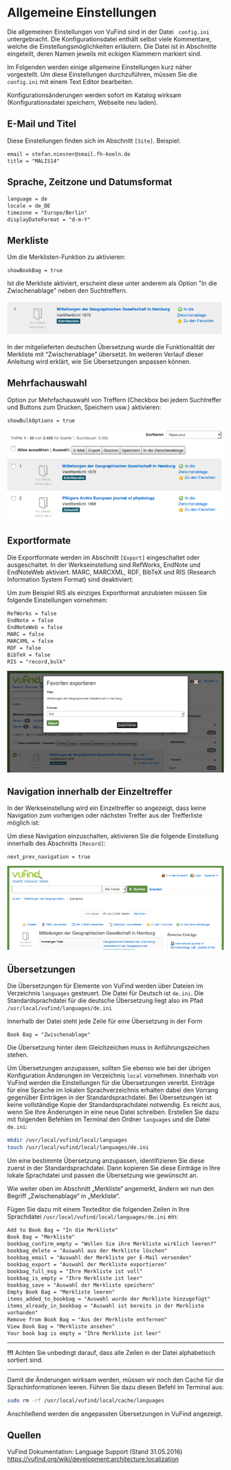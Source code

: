 # Allgemeine Einstellungen

Die allgemeinen Einstellungen von VuFind sind in der Datei ` config.ini` untergebracht. Die Konfigurationsdatei enthält selbst viele Kommentare, welche die Einstellungsmöglichkeiten erläutern. Die Datei ist in Abschnitte eingeteilt, deren Namen jeweils mit eckigen Klammern markiert sind.

Im Folgenden werden einige allgemeine Einstellungen kurz näher vorgestellt. Um diese Einstellungen durchzuführen, müssen Sie die `config.ini` mit einem Text Editor bearbeiten.

Konfigurationsänderungen werden sofort im Katalog wirksam (Konfigurationsdatei speichern, Webseite neu laden).

## E-Mail und Titel

Diese Einstellungen finden sich im Abschnitt `[Site]`. Beispiel:

```
email = stefan.niesner@smail.fh-koeln.de
title = "MALIS14"
```

## Sprache, Zeitzone und Datumsformat

```
language = de
locale = de_DE
timezone = "Europe/Berlin"
displayDateFormat = "d-m-Y"
```

## Merkliste

Um die Merklisten-Funktion zu aktivieren:

```
showBookBag = true
```

Ist die Merkliste aktiviert, erscheint diese unter anderem als Option "In die Zwischenablage" neben den Suchtreffern.

![](media/06/image1.png)

In der mitgelieferten deutschen Übersetzung wurde die Funktionalität der Merkliste mit “Zwischenablage” übersetzt. Im weiteren Verlauf dieser Anleitung wird erklärt, wie Sie Übersetzungen anpassen können.

## Mehrfachauswahl

Option zur Mehrfachauswahl von Treffern (Checkbox bei jedem Suchtreffer und Buttons zum Drucken, Speichern usw.) aktivieren:

```
showBulkOptions = true
```

![](media/06/image2.png)

## Exportformate

Die Exportformate werden im Abschnitt `[Export]` eingeschaltet oder ausgeschaltet. In der Werkseinstellung sind RefWorks, EndNote und EndNoteWeb aktiviert. MARC, MARCXML, RDF, BibTeX und RIS (Research Information System Format) sind deaktiviert:

Um zum Beispiel RIS als einziges Exportformat anzubieten müssen Sie folgende Einstellungen vornehmen:

```
RefWorks = false
EndNote = false
EndNoteWeb = false
MARC = false
MARCXML = false
RDF = false
BibTeX = false
RIS = "record,bulk"
```

![](media/06/image3.png)

## Navigation innerhalb der Einzeltreffer

In der Werkseinstellung wird ein Einzeltreffer so angezeigt, dass keine Navigation zum vorherigen oder nächsten Treffer aus der Trefferliste möglich ist:

Um diese Navigation einzuschalten, aktivieren Sie die folgende Einstellung innerhalb des Abschnitts `[Record]`:

```
next_prev_navigation = true
```

![](media/06/image6.png)


## Übersetzungen

Die Übersetzungen für Elemente von VuFind werden über Dateien im Verzeichnis `languages` gesteuert. Die Datei für Deutsch ist `de.ini`. Die Standardsprachdatei für die deutsche Übersetzung liegt also im Pfad `/usr/local/vufind/languages/de.ini`

Innerhalb der Datei steht jede Zeile für eine Übersetzung in der Form

```
Book Bag = "Zwischenablage"
```

Die Übersetzung hinter dem Gleichzeichen muss in Anführungszeichen stehen.

Um Übersetzungen anzupassen, sollten Sie ebenso wie bei der übrigen Konfiguration Änderungen im Verzeichnis `local` vornehmen. Innerhalb von VuFind werden die Einstellungen für die Übersetzungen vererbt. Einträge für eine Sprache im lokalen Sprachverzeichnis erhalten dabei den Vorrang gegenüber Einträgen in der Standardsprachdatei. Bei Übersetzungen ist keine vollständige Kopie der Standardsprachdatei notwendig. Es reicht aus, wenn Sie Ihre Änderungen in eine neue Datei schreiben. Erstellen Sie dazu mit folgenden Befehlen im Terminal den Ordner `languages` und die Datei `de.ini`:

```bash
mkdir /usr/local/vufind/local/languages
touch /usr/local/vufind/local/languages/de.ini
```

Um eine bestimmte Übersetzung anzupassen, identifizieren Sie diese zuerst in der Standardsprachdatei. Dann kopieren Sie diese Einträge in Ihre lokale Sprachdatei und passen die Übersetzung wie gewünscht an.

Wie weiter oben im Abschnitt „Merkliste“ angemerkt, ändern wir nun den Begriff „Zwischenablage“ in „Merkliste“.

Fügen Sie dazu mit einem Texteditor die folgenden Zeilen in Ihre Sprachdatei `/usr/local/vufind/local/languages/de.ini` ein:

```
Add to Book Bag = "In die Merkliste"
Book Bag = "Merkliste"
bookbag_confirm_empty = "Wollen Sie ihre Merkliste wirklich leeren?"
bookbag_delete = "Auswahl aus der Merkliste löschen"
bookbag_email = "Auswahl der Merkliste per E-Mail versenden"
bookbag_export = "Auswahl der Merkliste exportieren"
bookbag_full_msg = "Ihre Merkliste ist voll"
bookbag_is_empty = "Ihre Merkliste ist leer"
bookbag_save = "Auswahl der Merkliste speichern"
Empty Book Bag = "Merkliste leeren"
items_added_to_bookbag = "Auswahl wurde der Merkliste hinzugefügt"
items_already_in_bookbag = "Auswahl ist bereits in der Merkliste vorhanden"
Remove from Book Bag = "Aus der Merkliste entfernen"
View Book Bag = "Merkliste ansehen"
Your book bag is empty = "Ihre Merkliste ist leer"
```

---------

 **!!!** Achten Sie unbedingt darauf, dass alle Zeilen in der Datei alphabetisch sortiert sind.

--------- 

Damit die Änderungen wirksam werden, müssen wir noch den Cache für die Sprachinformationen leeren. Führen Sie dazu diesen Befehl im Terminal aus:

```bash
sudo rm -rf /usr/local/vufind/local/cache/languages
```

Anschließend werden die angepassten Übersetzungen in VuFind angezeigt.

## Quellen

VuFind Dokumentation: Language Support (Stand 31.05.2016)
<https://vufind.org/wiki/development:architecture:localization>
